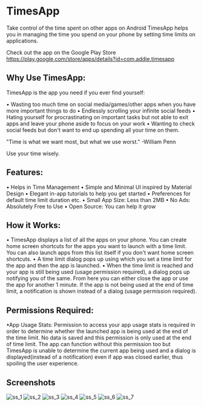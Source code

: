 # TimesApp
Take control of the time spent on other apps on Android
TimesApp helps you in managing the time you spend on your phone by setting time limits on applications.


Check out the app on the Google Play Store https://play.google.com/store/apps/details?id=com.addie.timesapp


## Why Use TimesApp:

TimesApp is the app you need if you ever find yourself:

• Wasting too much time on social media/games/other apps when you have more important things to do
• Endlessly scrolling your infinite social feeds
• Hating yourself for procrastinating on important tasks but not able to exit apps and leave your phone aside to focus on your work
• Wanting to check social feeds but don't want to end up spending all your time on them.

"Time is what we want most, but what we use worst." -William Penn

Use your time wisely.


## Features:

• Helps in Time Management
• Simple and Minimal UI inspired by Material Design
• Elegant in-app tutorials to help you get started
• Preferences for default time limit duration etc.
• Small App Size: Less than 2MB
• No Ads: Absolutely Free to Use
• Open Source: You can help it grow


## How it Works:

• TimesApp displays a list of all the apps on your phone. You can create home screen shortcuts for the apps you want to launch with a time limit. You can also launch apps from this list itself if you don't want home screen shortcuts.
• A time limit dialog pops up using which you set a time limit for the app and then the app is launched.
• When the time limit is reached and your app is still being used (usage permission required), a dialog pops up notifying you of the same. From here you can either close the app or use the app for another 1 minute. If the app is not being used at the end of time limit, a notification is shown instead of a dialog (usage permission required).


## Permissions Required:

•App Usage Stats: Permission to access your app usage stats is required in order to determine whether the launched app is being used at the end of the time limit. No data is saved and this permission is only used at the end of time limit. The app can function without this permission too but TimesApp is unable to determine the current app being used and a dialog is displayed(instead of a notification) even if app was closed earlier, thus spoiling the user experience.


## Screenshots

![ss_1](https://user-images.githubusercontent.com/22665789/42932539-3023adba-8b60-11e8-9d3c-4a978dceecf9.png)
![ss_2](https://user-images.githubusercontent.com/22665789/42932542-3361037e-8b60-11e8-850d-7ac92b6c5d76.png)
![ss_3](https://user-images.githubusercontent.com/22665789/42932548-35a72ca8-8b60-11e8-9eb6-22afa0f76936.png)
![ss_4](https://user-images.githubusercontent.com/22665789/42932553-377bb8f0-8b60-11e8-8bd3-4ed93ed5c7c5.png)
![ss_5](https://user-images.githubusercontent.com/22665789/42932558-38ee37f8-8b60-11e8-922c-da3ff231d309.png)
![ss_6](https://user-images.githubusercontent.com/22665789/42932562-3a27fc26-8b60-11e8-8391-4b2c02333ef7.png)
![ss_7](https://user-images.githubusercontent.com/22665789/42932564-3b869848-8b60-11e8-97c3-ca1af7aaeaa3.png)

